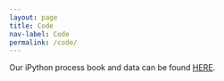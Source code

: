 ```yaml
---
layout: page
title: Code
nav-label: Code
permalink: /code/
---
```


Our iPython process book and data can be found <a href="https://github.com/UKeeeM/CS109-Project-">HERE</a>.
